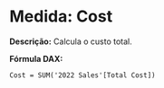 # Medida: Cost

**Descrição:** Calcula o custo total.

**Fórmula DAX:**
```DAX
Cost = SUM('2022 Sales'[Total Cost])
